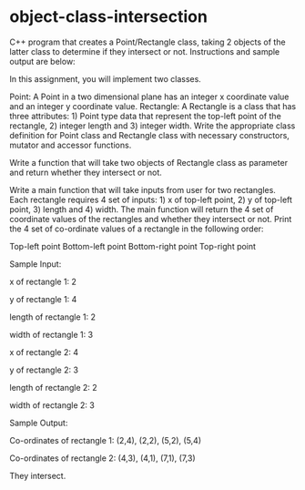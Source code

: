 # object-class-intersection
C++ program that creates a Point/Rectangle class, taking 2 objects of the latter class to determine if they intersect or not. Instructions and sample output are below: 

In this assignment, you will implement two classes.

Point: A Point in a two dimensional plane has an integer x coordinate value and an integer y coordinate value.
Rectangle: A Rectangle is a class that has three attributes: 1) Point type data that represent the top-left point of the rectangle, 2) integer length and 3) integer width.
Write the appropriate class definition for Point class and Rectangle class with necessary constructors, mutator and accessor functions.

Write a function that will take two objects of Rectangle class as parameter and return whether they intersect or not.

Write a main function that will take inputs from user for two rectangles. Each rectangle requires 4 set of inputs: 1) x of top-left point, 2) y of top-left point, 3) length and 4) width.  The main function will return the 4 set of coordinate values of the rectangles and whether they intersect or not. Print the 4 set of co-ordinate values of a rectangle in the following order:

Top-left point
Bottom-left point
Bottom-right point
Top-right point
 

Sample Input:

x of rectangle 1: 2

y of rectangle 1: 4

length of rectangle 1: 2

width of rectangle 1: 3

 x of rectangle 2: 4

y of rectangle 2: 3

length of rectangle 2: 2

width of rectangle 2: 3

 

Sample Output:

Co-ordinates of rectangle 1: (2,4), (2,2), (5,2), (5,4)

Co-ordinates of rectangle 2: (4,3), (4,1), (7,1), (7,3)

They intersect.
